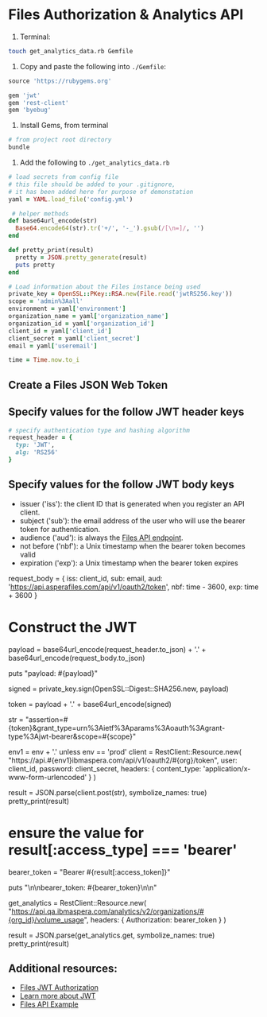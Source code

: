 
# Files Authorization & Analytics API

1. Terminal:

  ```bash
  touch get_analytics_data.rb Gemfile
  ```

1. Copy and paste the following into `./Gemfile`:

  ```ruby
  source 'https://rubygems.org'

  gem 'jwt'
  gem 'rest-client'
  gem 'byebug'
  ```

1. Install Gems, from terminal

  ```bash
  # from project root directory
  bundle
  ```

1. Add the following to `./get_analytics_data.rb`

  ```ruby
  # load secrets from config file
  # this file should be added to your .gitignore,
  # it has been added here for purpose of demonstation
  yaml = YAML.load_file('config.yml')

   # helper methods
  def base64url_encode(str)
    Base64.encode64(str).tr('+/', '-_').gsub(/[\n=]/, '')
  end

  def pretty_print(result)
    pretty = JSON.pretty_generate(result)
    puts pretty
  end
  ```


```ruby
# Load information about the Files instance being used
private_key = OpenSSL::PKey::RSA.new(File.read('jwtRS256.key'))
scope = 'admin%3Aall'
environment = yaml['environment']
organization_name = yaml['organization_name']
organization_id = yaml['organization_id']
client_id = yaml['client_id']
client_secret = yaml['client_secret']
email = yaml['useremail']

time = Time.now.to_i
```

## Create a Files JSON Web Token

## Specify values for the follow JWT header keys

```ruby
# specify authentication type and hashing algorithm
request_header = {
  typ: 'JWT',
  alg: 'RS256'
}
```

## Specify values for the follow JWT body keys

* issuer ('iss'): the client ID that is generated when you register an API client.
* subject ('sub'): the email address of the user who will use the bearer token for authentication.
* audience ('aud'): is always the [Files API endpoint](https://api.asperafiles.com/api/v1/oauth2/token).
* not before ('nbf'): a Unix timestamp when the bearer token becomes valid
* expiration ('exp'): a Unix timestamp when the bearer token expires

request_body = {
  iss: client_id,
  sub: email,
  aud: 'https://api.asperafiles.com/api/v1/oauth2/token',
  nbf: time - 3600,
  exp: time + 3600
}


# Construct the JWT

payload = base64url_encode(request_header.to_json) + '.' + base64url_encode(request_body.to_json)

puts "payload: #{payload}"

signed = private_key.sign(OpenSSL::Digest::SHA256.new, payload)

token = payload + '.' + base64url_encode(signed)

str = "assertion=#{token}&grant_type=urn%3Aietf%3Aparams%3Aoauth%3Agrant-type%3Ajwt-bearer&scope=#{scope}"

env1 = env + '.' unless env == 'prod'
client = RestClient::Resource.new(
  "https://api.#{env1}ibmaspera.com/api/v1/oauth2/#{org}/token",
  user: client_id,
  password: client_secret,
  headers: { content_type: 'application/x-www-form-urlencoded' }
)


result = JSON.parse(client.post(str), symbolize_names: true)
pretty_print(result)

# ensure the value for result[:access_type] === 'bearer'
bearer_token = "Bearer #{result[:access_token]}"

puts "\n\nbearer_token: #{bearer_token}\n\n"

get_analytics = RestClient::Resource.new(
  "https://api.qa.ibmaspera.com/analytics/v2/organizations/#{org_id}/volume_usage",
  headers: { Authorization: bearer_token }
)

result = JSON.parse(get_analytics.get, symbolize_names: true)
pretty_print(result)


## Additional resources:

* [Files JWT Authorization](https://developer.asperasoft.com/web/files/jwt-authorization)
* [Learn more about JWT](https://tools.ietf.org/html/rfc7519)
* [Files API Example](https://developer.ibm.com/aspera/docs/aspera-api-tutorials-use-cases/building-file-sending-application-files-api/)
